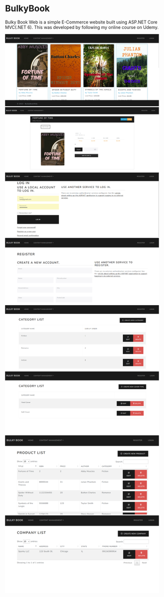# BulkyBook
Bulky Book Web is a simple E-Commerce website built using ASP.NET Core MVC(.NET 6). This was developed by following my online course on Udemy.

<img src="bulky-img/homepage.png" alt="homepage"/>
<img src="bulky-img/book-details.png" alt="book-details"/>
<img src="bulky-img/login.png" alt="login"/>
<img src="bulky-img/register.png" alt="register"/>
<img src="bulky-img/category.png" alt="category"/>
<img src="bulky-img/covertype.png" alt="covertype"/>
<img src="bulky-img/product.png" alt="product"/>
<img src="bulky-img/company.png" alt="company"/>
